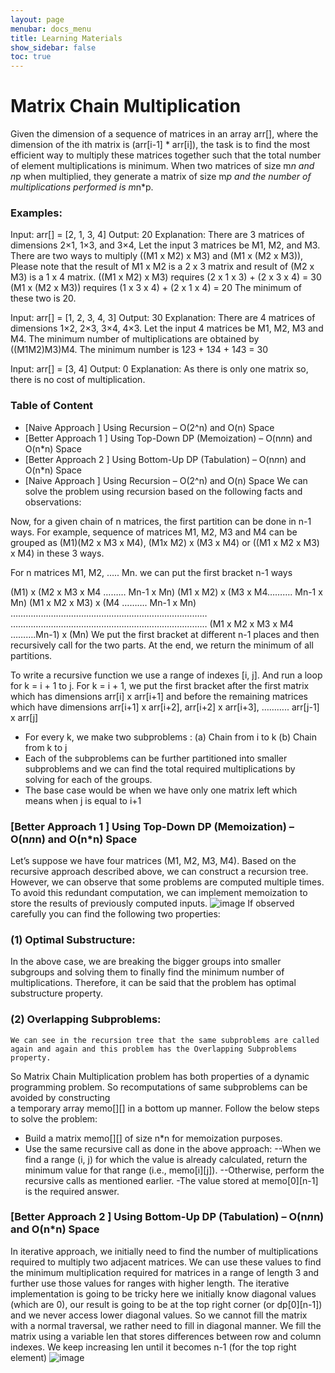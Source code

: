 ```yaml
---
layout: page
menubar: docs_menu
title: Learning Materials
show_sidebar: false
toc: true
---
```

# Matrix Chain Multiplication
Given the dimension of a sequence of matrices in an array arr[], where the dimension of the ith matrix is (arr[i-1] * arr[i]), the task is to find the most efficient
way to multiply these matrices together such that the total number of element multiplications is minimum. When two matrices of size m*n and n*p when multiplied, 
they generate a matrix of size m*p and the number of multiplications performed is m*n*p.

### Examples:

Input: arr[] = [2, 1, 3, 4]
Output: 20
Explanation: There are 3 matrices of dimensions 2×1, 1×3, and 3×4, 
Let the input 3 matrices be M1, M2, and M3. There are two ways to multiply ((M1 x M2) x M3) and (M1 x (M2 x M3)), 
Please note that the result of M1 x M2 is a 2 x 3 matrix and result of (M2 x M3) is a 1 x 4 matrix.
((M1 x M2) x M3)  requires (2 x 1 x 3)  +  (2 x 3 x 4) = 30 
(M1 x (M2 x M3))  requires (1 x 3 x 4) +  (2 x 1 x 4) = 20 
The minimum of these two is 20.

Input: arr[] = [1, 2, 3, 4, 3]
Output: 30
Explanation: There are 4 matrices of dimensions 1×2, 2×3, 3×4, 4×3. Let the input 4 matrices be M1, M2, M3 and M4. The minimum number of multiplications are obtained
by ((M1M2)M3)M4. The minimum number is 1*2*3 + 1*3*4 + 1*4*3 = 30

Input: arr[] = [3, 4]
Output: 0
Explanation: As there is only one matrix so, there is no cost of multiplication.

### Table of Content

- [Naive Approach ] Using Recursion – O(2^n) and O(n) Space
- [Better Approach 1 ] Using Top-Down DP (Memoization) – O(n*n*n) and O(n*n) Space
- [Better Approach 2 ] Using Bottom-Up DP (Tabulation) – O(n*n*n) and O(n*n) Space
- [Naive Approach ] Using Recursion – O(2^n) and O(n) Space
We can solve the problem using recursion based on the following facts and observations:

Now, for a given chain of n matrices, the first partition can be done in n-1 ways. For example, sequence of matrices M1, M2, M3 and M4 can be grouped as
(M1)(M2 x M3 x M4), (M1x M2) x (M3 x M4) or ((M1 x M2 x M3) x M4) in these 3 ways. 

For n matrices M1, M2, ….. Mn. we can put the first bracket n-1 ways

(M1) x (M2 x M3 x M4 ……… Mn-1 x Mn)
(M1 x M2) x (M3 x M4………. Mn-1 x Mn)
(M1 x M2 x M3) x (M4 ………. Mn-1 x Mn)
……………………………………………………………………
……………………………………………………………………
(M1 x M2 x M3 x M4 ……….Mn-1) x (Mn)
We put the first bracket at different n-1 places and then recursively call for the two parts. At the end, we return the minimum of all partitions.

To write a recursive function we use a range of indexes [i, j].  And run a loop for k = i + 1 to j.  For k = i + 1, we put the first bracket after the
first matrix which has dimensions arr[i] x arr[i+1] and before the remaining matrices which have dimensions
arr[i+1] x arr[i+2],  arr[i+2] x arr[i+3], ……….. arr[j-1] x arr[j]    

- For every k, we make two subproblems : (a) Chain from i to k  (b) Chain from k to j
- Each of the subproblems can be further partitioned into smaller subproblems and we can find the total required multiplications by solving for each of the groups.
- The base case would be when we have only one matrix left which means when j is equal to i+1
 ### [Better Approach 1 ] Using Top-Down DP (Memoization) – O(n*n*n) and O(n*n) Space
Let’s suppose we have four matrices (M1, M2, M3, M4). Based on the recursive approach described above, we can construct a recursion tree.
However, we can observe that some problems are computed multiple times. To avoid this redundant computation, we can implement memoization to store the results
of previously computed inputs.
![image](https://github.com/user-attachments/assets/f1a5917e-f629-4b4f-bae7-2902ce6a1f29)
If observed carefully you can find the following two properties:
### (1) Optimal Substructure:
  In the above case, we are breaking the bigger groups into smaller subgroups and solving them to finally find the minimum number of multiplications.
  Therefore, it can be said that the problem has optimal substructure property.
### (2) Overlapping Subproblems:
    We can see in the recursion tree that the same subproblems are called again and again and this problem has the Overlapping Subproblems property. 
So Matrix Chain Multiplication problem has both properties of a dynamic programming problem. So recomputations of same subproblems can be avoided by constructing  
a temporary array memo[][] in a bottom up manner.
Follow the below steps to solve the problem:
- Build a matrix memo[][] of size n*n for memoization purposes.
- Use the same recursive call as done in the above approach:
   --When we find a range (i, j) for which the value is already calculated, return the minimum value for that range (i.e., memo[i][j]).
   --Otherwise, perform the recursive calls as mentioned earlier.
-The value stored at memo[0][n-1] is the required answer.
### [Better Approach 2 ] Using Bottom-Up DP (Tabulation) – O(n*n*n) and O(n*n) Space
In iterative approach, we initially need to find the number of multiplications required to multiply two adjacent matrices. We can use these values to find the
minimum multiplication required for matrices in a range of length 3 and further use those values for ranges with higher length. 
The iterative implementation is going to be tricky here we initially know diagonal values (which are 0), our result is going to be at the top right corner 
(or dp[0][n-1]) and we never access lower diagonal values. So we cannot fill the matrix with a normal traversal, we rather need to fill in diagonal manner. 
We fill the matrix using a variable len that stores differences between row and column indexes. We keep increasing len until it becomes n-1 (for the top right element)
![image](https://github.com/user-attachments/assets/a34a1434-8928-4a0b-ac4f-b91009d2c5be)

